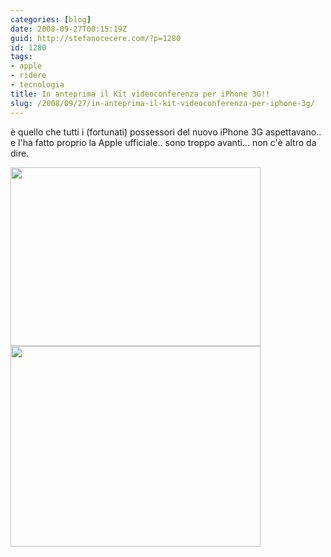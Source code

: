 ```yaml
---
categories: [blog]
date: 2008-09-27T00:15:19Z
guid: http://stefanocecere.com/?p=1280
id: 1280
tags:
- apple
- ridere
- tecnologia
title: In anteprima il Kit videoconferenza per iPhone 3G!!
slug: /2008/09/27/in-anteprima-il-kit-videoconferenza-per-iphone-3g/
---
```


è quello che tutti i (fortunati) possessori del nuovo iPhone 3G aspettavano.. e l'ha fatto proprio la Apple ufficiale.. sono troppo avanti… non c'è altro da dire.

<img class="size-full wp-image-1281 alignnone" style="border: 0px initial initial" title="iphone-videoconferencing-kit_2" src="http://stefanocecere.com/wp-content/uploads/sites/3/2008/09/iphone-videoconferencing-kit_2.jpg" alt="" width="400" height="286" srcset="http://stefanocecere.com/wp-content/uploads/sites/3/2008/09/iphone-videoconferencing-kit_2.jpg 400w, http://stefanocecere.com/wp-content/uploads/sites/3/2008/09/iphone-videoconferencing-kit_2-300x215.jpg 300w" sizes="(max-width: 400px) 100vw, 400px" />

<img class="alignnone size-full wp-image-1282" title="iphone-videoconferencing-kit_1" src="http://stefanocecere.com/wp-content/uploads/sites/3/2008/09/iphone-videoconferencing-kit_1.jpg" alt="" width="400" height="321" srcset="http://stefanocecere.com/wp-content/uploads/sites/3/2008/09/iphone-videoconferencing-kit_1.jpg 400w, http://stefanocecere.com/wp-content/uploads/sites/3/2008/09/iphone-videoconferencing-kit_1-300x241.jpg 300w" sizes="(max-width: 400px) 100vw, 400px" />